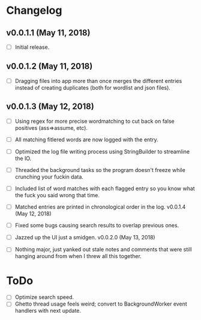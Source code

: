 # Changelog

## v0.0.1.1 (May 11, 2018)

- [ ] Initial release.

## v0.0.1.2 (May 11, 2018)

- [ ] Dragging files into app more than once merges the different entries instead of creating duplicates (both for wordlist and json files).

## v0.0.1.3 (May 12, 2018)

- [ ] Using regex for more precise wordmatching to cut back on false positives (ass=>assume, etc).

- [ ] All matching fitlered words are now logged with the entry.

- [ ] Optimized the log file writing process using StringBuilder to streamline the IO.

- [ ] Threaded the background tasks so the program doesn't freeze while crunching your fuckin data.

- [ ] Included list of word matches with each flagged entry so you know what the fuck you said wrong that time.

- [ ] Matched entries are printed in chronological order in the log.
v0.0.1.4 (May 12, 2018)

- [ ] Fixed some bugs causing search results to overlap previous ones.

- [ ] Jazzed up the UI just a smidgen.
v0.0.2.0 (May 13, 2018)

- [ ] Nothing major, just yanked out stale notes and comments that were still hanging around from when I threw all this together.

# ToDo

- [ ] Optimize search speed.
- [ ] Ghetto thread usage feels weird; convert to BackgroundWorker event handlers with next update.
